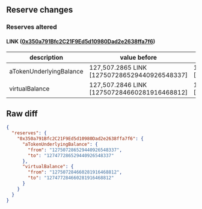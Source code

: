 ## Reserve changes

### Reserves altered

#### LINK ([0x350a791Bfc2C21F9Ed5d10980Dad2e2638ffa7f6](https://optimistic.etherscan.io/address/0x350a791Bfc2C21F9Ed5d10980Dad2e2638ffa7f6))

| description | value before | value after |
| --- | --- | --- |
| aTokenUnderlyingBalance | 127,507.2865 LINK [127507286529440926548337] | 127,477.2865 LINK [127477286529440926548337] |
| virtualBalance | 127,507.2846 LINK [127507284660281916468812] | 127,477.2846 LINK [127477284660281916468812] |


## Raw diff

```json
{
  "reserves": {
    "0x350a791Bfc2C21F9Ed5d10980Dad2e2638ffa7f6": {
      "aTokenUnderlyingBalance": {
        "from": "127507286529440926548337",
        "to": "127477286529440926548337"
      },
      "virtualBalance": {
        "from": "127507284660281916468812",
        "to": "127477284660281916468812"
      }
    }
  }
}
```